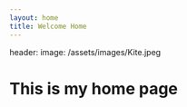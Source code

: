 ```yaml
---
layout: home
title: Welcome Home
---
```


header: 
    image: /assets/images/Kite.jpeg

# This is my home page